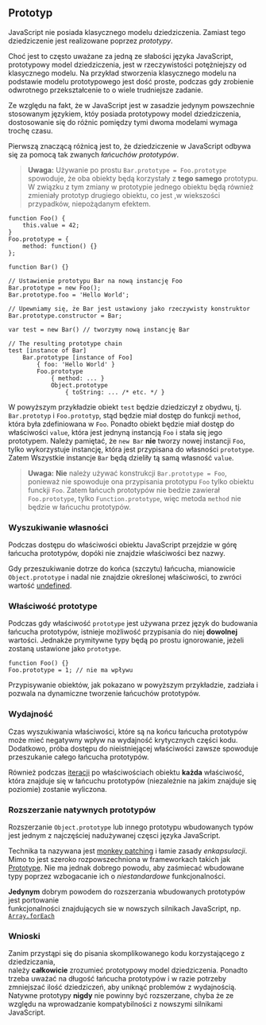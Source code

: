 ## Prototyp

JavaScript nie posiada klasycznego modelu dziedziczenia. Zamiast tego 
dziedziczenie jest realizowane poprzez *prototypy*.

Choć jest to często uważane za jedną ze słabości języka JavaScript,
prototypowy model dziedziczenia, jest w rzeczywistości potężniejszy od klasycznego
modelu. Na przykład stworzenia klasycznego modelu na podstawie modelu prototypowego 
jest dość proste, podczas gdy zrobienie odwrotnego przekształcenie to o wiele trudniejsze zadanie.

Ze względu na fakt, że w JavaScript jest w zasadzie jedynym powszechnie stosowanym 
językiem, któy posiada prototypowy model dziedziczenia, dostosowanie się do różnic pomiędzy
tymi dwoma modelami wymaga trochę czasu. 

Pierwszą znaczącą różnicą jest to, że dziedziczenie w JavaScript odbywa się za pomocą
tak zwanych *łańcuchów prototypów*.

> **Uwaga:** Używanie po prostu `Bar.prototype = Foo.prototype` spowoduje, że oba obiekty 
> będą korzystały z **tego samego** prototypu. W związku z tym zmiany w prototypie jednego
> obiektu będą również zmieniały prototyp drugiego obiektu, co jest ,w wiekszości przypadków, 
> niepożądanym efektem.

    function Foo() {
        this.value = 42;
    }
    Foo.prototype = {
        method: function() {}
    };

    function Bar() {}

    // Ustawienie prototypu Bar na nową instancję Foo
    Bar.prototype = new Foo();
    Bar.prototype.foo = 'Hello World';

    // Upewniamy się, że Bar jest ustawiony jako rzeczywisty konstruktor
    Bar.prototype.constructor = Bar;

    var test = new Bar() // tworzymy nową instancję Bar

    // The resulting prototype chain
    test [instance of Bar]
        Bar.prototype [instance of Foo] 
            { foo: 'Hello World' }
            Foo.prototype
                { method: ... }
                Object.prototype
                    { toString: ... /* etc. */ }

W powyższym przykładzie obiekt `test` będzie dziedziczył z obydwu, tj. 
`Bar.prototyp` i `Foo.prototyp`, stąd będzie miał dostęp do funkcji `method`,
która była zdefiniowana w `Foo`. Ponadto obiekt będzie miał dostęp do 
właściwości `value`, która jest jednyną instancją `Foo` i stała się jego prototypem.
Należy pamiętać, że `new Bar` **nie** tworzy nowej instancji `Foo`, 
tylko wykorzystuje instancję, która jest przypisana do własności `prototype`. 
Zatem Wszystkie instancje `Bar` będą dzieliły tą samą własność `value`.

> **Uwaga:** **Nie** należy używać konstrukcji `Bar.prototype = Foo`, 
> ponieważ nie spowoduje ona przypisania prototypu `Foo` tylko obiektu 
> funckji `Foo`. Zatem łańcuch prototypów nie bedzie zawierał `Foo.prototype`,
> tylko `Function.prototype`, więc metoda `method` nie będzie w łańcuchu prototypów. 

### Wyszukiwanie własności

Podczas dostępu do właściwości obiektu JavaScript przejdzie w górę łańcucha 
prototypów, dopóki nie znajdzie właściwości bez nazwy.

Gdy przeszukiwanie dotrze do końca (szczytu) łańcucha, mianowicie `Object.prototype` 
i nadal nie znajdzie określonej właściwości, to zwróci wartość 
[undefined](#core.undefined).    

### Właściwość prototype

Podczas gdy właściwość `prototype` jest używana przez język do budowania łańcucha 
prototypów, istnieje możliwość przypisania do niej **dowolnej** wartości. Jednakże
prymitywne typy będą po prostu ignorowanie, jeżeli zostaną ustawione jako `prototype`.

    function Foo() {}
    Foo.prototype = 1; // nie ma wpływu

Przypisywanie obiektów, jak pokazano w powyższym przykładzie, zadziała i pozwala 
na dynamiczne tworzenie łańcuchów prototypów.

### Wydajność

Czas wyszukiwania właściwości, które są na końcu łańcucha prototypów może mieć 
negatywny wpływ na wydajność krytycznych części kodu. Dodatkowo, próba dostępu 
do nieistniejącej właściwości zawsze spowoduje przeszukanie całego łańcucha prototypów.

Również podczas [iteracji](#object.forinloop) po właściwościach obiektu
**każda** właściwość, która znajduje się w łańcuchu prototypów (niezależnie 
na jakim znajduje się poziomie) zostanie wyliczona.

### Rozszerzanie natywnych prototypów

Rozszerzanie `Object.prototype` lub innego prototypu wbudowanych typów jest jednym z 
najczęściej nadużywanej częsci języka JavaScript.

Technika ta nazywana jest [monkey patching][1] i łamie zasady *enkapsulacji*.
Mimo to jest szeroko rozpowszechniona w frameworkach takich jak [Prototype][2].
Nie ma jednak dobrego powodu, aby zaśmiecać wbudowane typy poprzez wzbogacanie ich o 
*niestandardowe* funkcjonalności.

**Jedynym** dobrym powodem do rozszerzania wbudowanych prototypów jest portowanie  
funkcjonalności znajdujących sie w nowszych silnikach JavaScript, np. [`Array.forEach`][3]

### Wnioski

Zanim przystąpi się do pisania skomplikowanego kodu korzystającego z dziedziczania,  
należy **całkowicie** zrozumieć prototypowy model dziedziczenia. Ponadto trzeba uważać 
na długość łańcucha prototypów i w razie potrzeby zmniejszać ilość dziedziczeń, 
aby uniknąć problemów z wydajnością. Natywne prototypy **nigdy** nie powinny być 
rozszerzane, chyba że ze względu na wprowadzanie kompatybilności z nowszymi silnikami 
JavaScript.

[1]: http://en.wikipedia.org/wiki/Monkey_patch
[2]: http://prototypejs.org/
[3]: https://developer.mozilla.org/en/JavaScript/Reference/Global_Objects/Array/forEach
